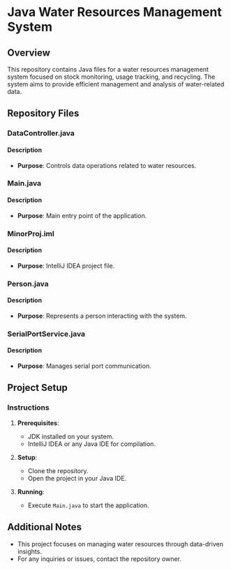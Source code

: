 # Java Water Resources Management System

## Overview

This repository contains Java files for a water resources management system focused on stock monitoring, usage tracking, and recycling. The system aims to provide efficient management and analysis of water-related data.

## Repository Files

### DataController.java

#### Description
- **Purpose**: Controls data operations related to water resources.

### Main.java

#### Description
- **Purpose**: Main entry point of the application.

### MinorProj.iml

#### Description
- **Purpose**: IntelliJ IDEA project file.

### Person.java

#### Description
- **Purpose**: Represents a person interacting with the system.

### SerialPortService.java

#### Description
- **Purpose**: Manages serial port communication.

## Project Setup

### Instructions

1. **Prerequisites**:
   - JDK installed on your system.
   - IntelliJ IDEA or any Java IDE for compilation.

2. **Setup**:
   - Clone the repository.
   - Open the project in your Java IDE.

3. **Running**:
   - Execute `Main.java` to start the application.

## Additional Notes

- This project focuses on managing water resources through data-driven insights.
- For any inquiries or issues, contact the repository owner.
